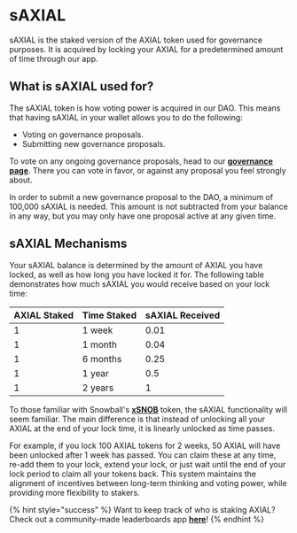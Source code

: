 # sAXIAL

sAXIAL is the staked version of the AXIAL token used for governance purposes. It is acquired by locking your AXIAL for a predetermined amount of time through our app.

## What is sAXIAL used for?

The sAXIAL token is how voting power is acquired in our DAO. This means that having sAXIAL in your wallet allows you to do the following:

* Voting on governance proposals.
* Submitting new governance proposals.

To vote on any ongoing governance proposals, head to our [**governance page**](https://app.axial.exchange/governance). There you can vote in favor, or against any proposal you feel strongly about.

In order to submit a new governance proposal to the DAO, a minimum of 100,000 sAXIAL is needed. This amount is not subtracted from your balance in any way, but you may only have one proposal active at any given time.

## sAXIAL Mechanisms

Your sAXIAL balance is determined by the amount of AXIAL you have locked, as well as how long you have locked it for. The following table demonstrates how much sAXIAL you would receive based on your lock time:

| AXIAL Staked | Time Staked | sAXIAL Received |
| ------------ | ----------- | --------------- |
| 1            | 1 week      | 0.01            |
| 1            | 1 month     | 0.04            |
| 1            | 6 months    | 0.25            |
| 1            | 1 year      | 0.5             |
| 1            | 2 years     | 1               |

To those familiar with Snowball's [**xSNOB**](https://docs.snowball.network/governance/xsnob) token, the sAXIAL functionality will seem familiar. The main difference is that instead of unlocking all your AXIAL at the end of your lock time, it is linearly unlocked as time passes.

For example, if you lock 100 AXIAL tokens for 2 weeks, 50 AXIAL will have been unlocked after 1 week has passed. You can claim these at any time, re-add them to your lock, extend your lock, or just wait until the end of your lock period to claim all your tokens back. This system maintains the alignment of incentives between long-term thinking and voting power, while providing more flexibility to stakers.

{% hint style="success" %}
Want to keep track of who is staking AXIAL? Check out a community-made leaderboards app [**here**](https://axial-leaderboards.netlify.app/)!
{% endhint %}
